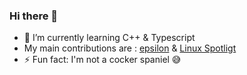 ### Hi there 👋

- 🌱 I’m currently learning C++ & Typescript
- My main contributions are : [epsilon](https://github.com/Numworks/epsilon) & [Linux Spotligt](https://github.com/Arthur-GYT/Linux-Spotlight)
- ⚡ Fun fact: I'm not a cocker spaniel 😅
